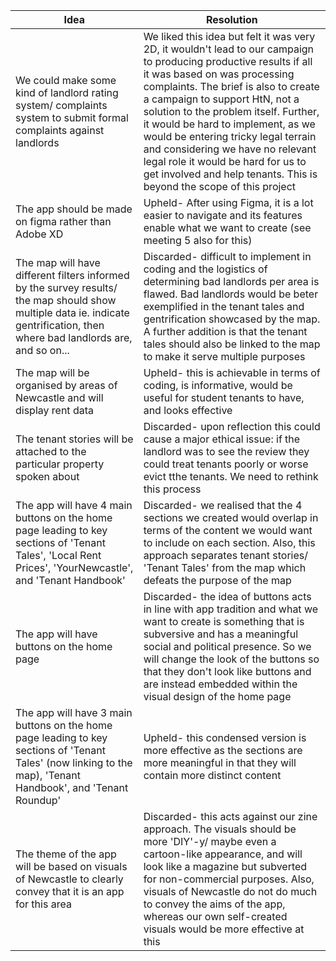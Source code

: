 | Idea | Resolution |
| ----------- | ----------- |
| We could make some kind of landlord rating system/ complaints system to submit formal complaints against landlords | We liked this idea but felt it was very 2D, it wouldn't lead to our campaign to producing productive results if all it was based on was processing complaints. The brief is also to create a campaign to support HtN, not a solution to the problem itself. Further, it would be hard to implement, as we would be entering tricky legal terrain and considering we have no relevant legal role it would be hard for us to get involved and help tenants. This is beyond the scope of this project |
| The app should be made on figma rather than Adobe XD | Upheld- After using Figma, it is a lot easier to navigate and its features enable what we want to create (see meeting 5 also for this) |
| The map will have different filters informed by the survey results/ the map should show multiple data ie. indicate gentrification, then where bad landlords are, and so on... |Discarded- difficult to implement in coding and the logistics of determining bad landlords per area is flawed. Bad landlords would be beter exemplified in the tenant tales and gentrification showcased by the map. A further addition is that the tenant tales should also be linked to the map to make it serve multiple purposes|
| The map will be organised by areas of Newcastle and will display rent data | Upheld- this is achievable in terms of coding, is informative, would be useful for student tenants to have, and looks effective |
| The tenant stories will be attached to the particular property spoken about | Discarded- upon reflection this could cause a major ethical issue: if the landlord was to see the review they could treat tenants poorly or worse evict tthe tenants. We need to rethink this process |
| The app will have 4 main buttons on the home page leading to key sections of 'Tenant Tales', 'Local Rent Prices', 'YourNewcastle', and 'Tenant Handbook' | Discarded- we realised that the 4 sections we created would overlap in terms of the content we would want to include on each section. Also, this approach separates tenant stories/ 'Tenant Tales' from the map which defeats the purpose of the map |
| The app will have buttons on the home page| Discarded- the idea of buttons acts in line with app tradition and what we want to create is something that is subversive and has a meaningful social and political presence. So we will change the look of the buttons so that they don't look like buttons and are instead embedded within the visual design of the home page |
| The app will have 3 main buttons on the home page leading to key sections of 'Tenant Tales' (now linking to the map), 'Tenant Handbook', and 'Tenant Roundup' | Upheld- this condensed version is more effective as the sections are more meaningful in that they will contain more distinct content |
| The theme of the app will be based on visuals of Newcastle to clearly convey that it is an app for this area | Discarded- this acts against our zine approach. The visuals should be more 'DIY'-y/ maybe even a cartoon-like appearance, and will look like a magazine but subverted for non-commercial purposes. Also, visuals of Newcastle do not do much to convey the aims of the app, whereas our own self-created visuals would be more effective at this |
